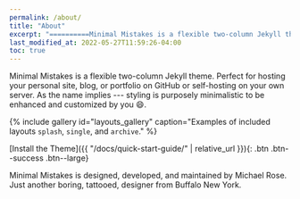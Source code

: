 ```yaml
---
permalink: /about/
title: "About"
excerpt: "==========Minimal Mistakes is a flexible two-column Jekyll theme.================"
last_modified_at: 2022-05-27T11:59:26-04:00
toc: true
---
```

Minimal Mistakes is a flexible two-column Jekyll theme. Perfect for hosting your personal site, blog, or portfolio on GitHub or self-hosting on your own server. As the name implies --- styling is purposely minimalistic to be enhanced and customized by you :smile:.

{% include gallery id="layouts_gallery" caption="Examples of included layouts `splash`, `single`, and `archive`." %}

[Install the Theme]({{ "/docs/quick-start-guide/" | relative_url }}){: .btn .btn--success .btn--large}

Minimal Mistakes is designed, developed, and maintained by Michael Rose. Just another boring, tattooed, designer from Buffalo New York.
